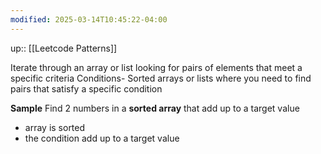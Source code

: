 ```yaml
---
modified: 2025-03-14T10:45:22-04:00
---
```

up:: [[Leetcode Patterns]]

Iterate through an array or list looking for pairs of elements that meet a specific criteria
Conditions- Sorted arrays or lists where you need to find pairs that satisfy a specific condition

**Sample**
Find 2 numbers in a **sorted array** that add up to a target value
- array is sorted
- the condition add up to a target value

